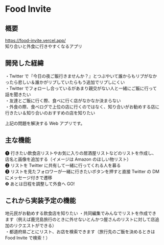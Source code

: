 # Food Invite

## 概要

https://food-invite.vercel.app/ <br>
知り合いと外食に行きやすくなるアプリ<br>

## 開発した経緯

・Twitter で『今日の夜ご飯行きませんか？』とつぶやいて誰からもリプがなかったら悲しい＆誰かがリプしていたらもう追加でリプしにくい<br>
・Twitter でフォローし合っているがあまり親交がない人と一緒にご飯に行って話を聞きたい<br>
・友達とご飯に行く際、食べに行く店がなかなか決まらない<br>
・外食の際、食べログで上位の店に行くのではなく、知り合いがお勧めする店に行きたい＆知り合いのおすすめの店を知りたい<br>

上記の問題を解決する Web アプリです。<br>

## 主な機能

❶ 行きたい飲食店リストやお気に入りの居酒屋リストなどのリストを作成し、店名と画像を追加する（イメージは Amazon のほしい物リスト）<br>
❷ リストを Twitter に共有して一緒に行ってくれる人を募る<br>
❸ リストを見たフォロワーが一緒に行きたいボタンを押すと直接 Twitter の DM にメッセージ付きで遷移<br>
❹ あとは日程を調整して外食へ GO!<br>

## これから実装予定の機能

地元民がお勧めする飲食店を知りたい
・共同編集でみんなでリストを作成できます（例えば鹿児島旅行のときに外せないとんかつ屋さんのリストに対して店追加のリクエストができる）<br>
・都道府県ごとにリスト、お店を検索できます（旅行先のご飯を決めるときは Food Invite で検索！）<br>
